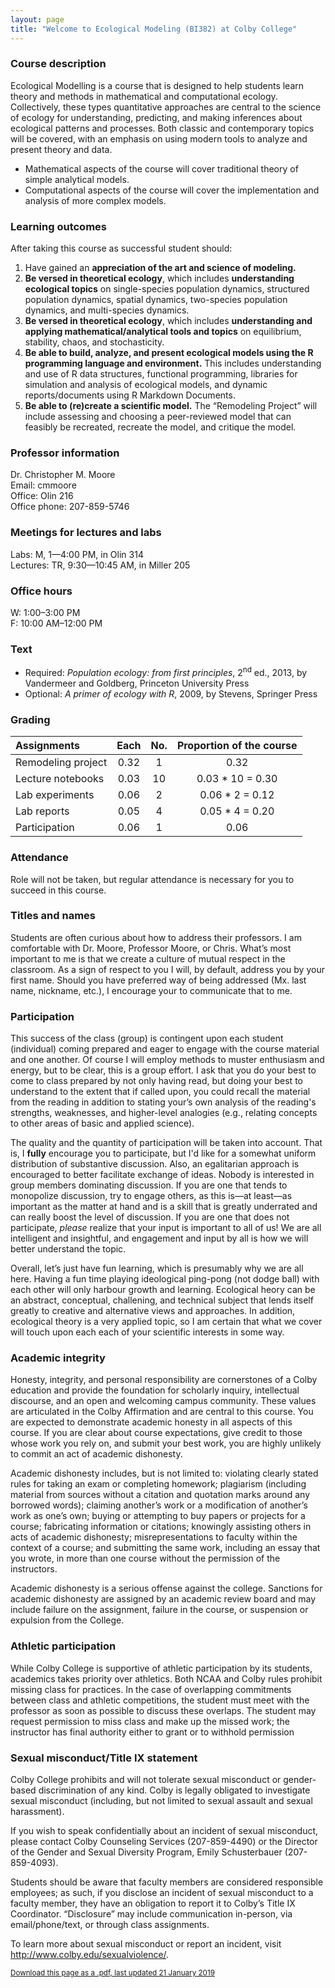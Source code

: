 ```yaml
---
layout: page
title: "Welcome to Ecological Modeling (BI382) at Colby College"
---
```


### Course description
Ecological Modelling is a course that is designed to help students learn theory and methods in mathematical and computational ecology. Collectively, these types quantitative approaches are central to the science of ecology for understanding, predicting, and making inferences about ecological patterns and processes. Both classic and contemporary topics will be covered, with an emphasis on using modern tools to analyze and present theory and data.

* Mathematical aspects of the course will cover traditional theory of simple analytical models.
* Computational aspects of the course will cover the implementation and analysis of more complex models.



### Learning outcomes
After taking this course as successful student should:
1. Have gained an **appreciation of the art and science of modeling.**
2. **Be versed in theoretical ecology**, which includes **understanding ecological topics** on single-species population dynamics, structured population dynamics, spatial dynamics, two-species population dynamics, and multi-species dynamics.
3. **Be versed in theoretical ecology**, which includes **understanding and applying mathematical/analytical tools and topics** on equilibrium, stability, chaos, and stochasticity.
4. **Be able to build, analyze, and present ecological models using the R programming language and environment.** This includes understanding and use of R data structures, functional programming, libraries for simulation and analysis of ecological models, and dynamic reports/documents using R Markdown Documents.
5. **Be able to (re)create a scientific model.** The “Remodeling Project” will include assessing and choosing a peer-reviewed model that can feasibly be recreated, recreate the model, and critique the model.


### Professor information
Dr. Christopher M. Moore  
Email: cmmoore  
Office: Olin 216  
Office phone: 207-859-5746  

### Meetings for lectures and labs
Labs: M, 1—4:00 PM, in Olin 314  
Lectures: TR, 9:30—10:45 AM, in Miller 205

### Office hours
W: 1:00–3:00 PM  
F: 10:00 AM–12:00 PM

### Text
* Required: *Population ecology: from first principles*, 2<sup>nd</sup> ed., 2013, by Vandermeer and Goldberg, Princeton University Press  
* Optional: *A primer of ecology with R*, 2009, by Stevens, Springer Press

### Grading

Assignments | Each | No. | Proportion of the course |
:------------------|:----:|:---:|:------------------------:|
Remodeling project | 0.32 | 1   |                     0.32 |
Lecture notebooks  | 0.03 | 10  |         0.03 * 10 = 0.30 |
Lab experiments    | 0.06 | 2   |          0.06 * 2 = 0.12 |
Lab reports        | 0.05 | 4   |          0.05 * 4 = 0.20 |
Participation      | 0.06 | 1   |                     0.06 |

### Attendance
Role will not be taken, but regular attendance is necessary for you to succeed in this course.

### Titles and names
Students are often curious about how to address their professors. I am comfortable with Dr. Moore, Professor Moore, or Chris. What’s most important to me is that we create a culture of mutual respect in the classroom. As a sign of respect to you I will, by default, address you by your first name. Should you have preferred way of being addressed (Mx. last name, nickname, etc.), I encourage your to communicate that to me.

### Participation
This success of the class (group) is contingent upon each student (individual) coming prepared and eager to engage with the course material and one another. Of course I will employ methods to muster enthusiasm and energy, but to be clear, this is a group effort. I ask that you do your best to come to class prepared by not only having read, but doing your best to understand to the extent that if called upon, you could recall the material from the reading in addition to stating your’s own analysis of the reading's strengths, weaknesses, and higher-level analogies (e.g., relating concepts to other areas of basic and applied science).

The quality and the quantity of participation will be taken into account. That is, I **fully**
encourage you to participate, but I'd like for a somewhat uniform distribution of substantive discussion. Also, an egalitarian approach is encouraged to better facilitate exchange of ideas. Nobody is interested in group members dominating discussion. If you are one that tends to
monopolize discussion, try to engage others, as this is—at least—as important as the
matter at hand and is a skill that is greatly underrated and can really boost the level of
discussion. If you are one that does not participate, *please* realize that your input is
important to all of us! We are all intelligent and insightful, and engagement and input by
all is how we will better understand the topic.

Overall, let’s just have fun learning, which is presumably why we are all here. Having a fun time playing ideological ping-pong (not dodge ball) with each other will only harbour growth and learning. Ecological heory can be an abstract, conceptual, challening, and technical subject that lends itself greatly to creative and alternative views and approaches. In addition, ecological theory is a very applied topic, so I am certain that what we cover will touch upon each each of your scientific interests in some way.

### Academic integrity

Honesty, integrity, and personal responsibility are cornerstones of a Colby education and provide the foundation for scholarly inquiry, intellectual discourse, and an open and welcoming campus community. These values are articulated in the Colby Affirmation and are central to this course. You are expected to demonstrate academic honesty in all aspects of this course. If you are clear about course expectations, give credit to those whose work you rely on, and submit your best work, you are highly unlikely to commit an act of academic dishonesty.

Academic dishonesty includes, but is not limited to: violating clearly stated rules for taking an exam or completing homework; plagiarism (including material from sources without a citation and quotation marks around any borrowed words); claiming another’s work or a modification of another’s work as one’s own; buying or attempting to buy papers or projects for a course; fabricating information or citations; knowingly assisting others in acts of academic dishonesty; misrepresentations to faculty within the context of a course; and submitting the same work, including an essay that you wrote, in more than one course without the permission of the instructors.

Academic dishonesty is a serious offense against the college. Sanctions for academic dishonesty are assigned by an academic review board and may include failure on the assignment, failure in the course, or suspension or expulsion from the College.

### Athletic participation

While Colby College is supportive of athletic participation by its students, academics takes priority over athletics. Both NCAA and Colby rules prohibit missing class for practices. In the case of overlapping commitments between class and athletic competitions, the student must meet with the professor as soon as possible to discuss these overlaps. The student may request permission to miss class and make up the missed work; the instructor has final authority either to grant or to withhold permission

### Sexual misconduct/Title IX statement

Colby College prohibits and will not tolerate sexual misconduct or gender-based discrimination of any kind. Colby is legally obligated to investigate sexual misconduct (including, but not limited to sexual assault and sexual harassment).

If you wish to speak confidentially about an incident of sexual misconduct, please contact Colby Counseling Services (207-859-4490) or the Director of the Gender and Sexual Diversity Program, Emily Schusterbauer (207-859-4093).

Students should be aware that faculty members are considered responsible employees; as such, if you disclose an incident of sexual misconduct to a faculty member, they have an obligation to report it to Colby’s Title IX Coordinator. “Disclosure” may include communication in-person, via email/phone/text, or through class assignments.

To learn more about sexual misconduct or report an incident, visit 
<a href="http://www.colby.edu/sexualviolence/" target="_blank">http://www.colby.edu/sexualviolence/</a>.

<!---
compiles page to pdf
pandoc index.md --latex-engine=xelatex -V geometry:margin=1in -o Misc/Syllabus.pdf
--->
<small><a href="./Misc/Syllabus.pdf" download>Download this page as a .pdf, last updated 21 January 2019</a></small> 